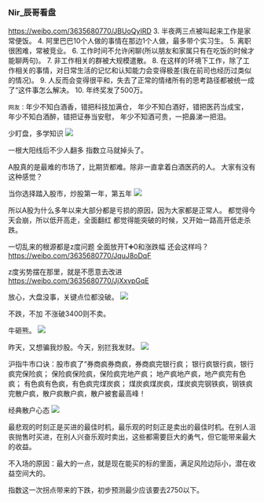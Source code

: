 ### Nir_辰哥看盘

https://weibo.com/3635680770/JBUoQyIRD
3. 半夜两三点被叫起来工作是家常便饭。
4. 阿里巴巴10个人做的事情在那边1个人做，最多带个实习生。
5. 离职很困难，常被竞业。
6. 工作时间不允许闲聊(所以朋友和家属只有在吃饭的时候才能聊两句)。
7. 非工作相关的群被大规模遣散。
8. 在这样的环境下工作，除了工作相关的事情，对日常生活的记忆和认知能力会变得极差(我在前司也经历过类似的情况)。
9. 人反而会变得很平和，失去了正常的情绪所有的思考路径都被统一成了“这件事怎么解决。
10. 年终奖发了500万。

`网友：`年少不知白酒香，错把科技加满仓，
年少不知白酒好，错把医药当成宝，
年少不知白酒醉，错把证券当安慰，
年少不知酒可贵，一把鼻涕一把泪。

少盯盘，多学知识
<img src="https://wx3.sinaimg.cn/large/d8b41602ly1gl2a1d8ixtj20m80m8q6y.jpg">

一根大阳线后不少人翻多
指数立马就掉头了。

A股真的是最难的市场了，比期货都难。除非一直拿着白酒医药的人。  大家有没有这种感觉？

当你选择踏入股市，炒股第一年，第五年
![](https://wx4.sinaimg.cn/large/d8b41602gy1gk7dj9puplj20m80m8abe.jpg)

所以A股为什么多年以来大部分都是亏损的原因，因为大家都是正常人。
都觉得今天会崩，所以低开高走，全面翻红
都觉得能突破的时候，又开始一路高开低走杀跌。

一切乱来的根源都是z度问题
全面放开T➕0和涨跌幅
还会这样吗？
https://weibo.com/3635680770/JquJ8oDqF

z度劣势摆在那里，就是不愿意去改进 ​​​​
https://weibo.com/3635680770/JjXxvpGqE

放心，大盘没事，关键点位都没破。
![](https://wx1.sinaimg.cn/large/d8b41602gy1ghqcheoehuj208509ugpz.jpg)

不跌，不加
不涨破3400则不卖。

牛砸熊。
![](https://wx3.sinaimg.cn/large/d8b41602gy1ggwljzuh7qj20fs08v78p.jpg)

昨天，又想骗我炒股。今天，别拦我发财。
![](https://wx4.sinaimg.cn/large/d8b41602ly1ggh9ipabfmj20n00e77ep.jpg)

沪指牛市口诀：股市疯了“券商疯券商疯，券商疯完银行疯； 银行疯银行疯，银行疯完保险疯； 保险疯保险疯，保险疯完地产疯； 地产疯地产疯，地产疯完有色疯； 有色疯有色疯，有色疯完煤炭疯； 煤炭疯煤炭疯，煤炭疯完钢铁疯，钢铁疯完散户疯，散户疯散户疯，散户被套最高峰！

经典散户心态
![](https://wx1.sinaimg.cn/large/d8b41602gy1gga0xl6dx9j20ja0ejasv.jpg)

最悲观的时刻正是买进的最佳时机，最乐观的时刻正是卖出的最佳时机。在别人沮丧抛售时买进，在别人兴奋乐观时卖出，这些都需要巨大的勇气，但它能带来最大的收益。

不入场的原因：最大的一点，就是现在能买的标的里面，满足风险边际小，潜在收益空间大的。

指数这一次拐点带来的下跌，初步预测最少应该要去2750以下。
